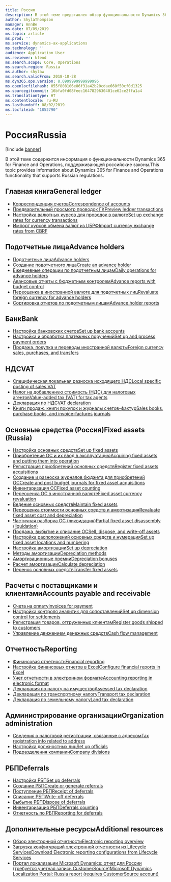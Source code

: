 ```yaml
---
title: Россия
description: В этой теме представлен обзор функциональности Dynamics 365 for Finance and Operations, относящейся к России.
author: ShylaThompson
manager: AnnBe
ms.date: 07/09/2019
ms.topic: article
ms.prod: ''
ms.service: dynamics-ax-applications
ms.technology: ''
audience: Application User
ms.reviewer: kfend
ms.search.scope: Core, Operations
ms.search.region: Russia
ms.author: shylaw
ms.search.validFrom: 2018-10-28
ms.dyn365.ops.version: 8.0999999999999996
ms.openlocfilehash: 055f808106e86f31a42b20cdae660f50cf0d1325
ms.sourcegitcommit: 16bfa0fd08feec1647829630401ce62ce2ffa1a4
ms.translationtype: HT
ms.contentlocale: ru-RU
ms.lasthandoff: 08/02/2019
ms.locfileid: "1852790"
---
```

# <a name="russia"></a><span data-ttu-id="3ca2c-103">Россия</span><span class="sxs-lookup"><span data-stu-id="3ca2c-103">Russia</span></span>

[!include [banner](../includes/banner.md)]

<span data-ttu-id="3ca2c-104">В этой теме содержится информация о функциональности Dynamics 365 for Finance and Operations, поддерживающей российские законы.</span><span class="sxs-lookup"><span data-stu-id="3ca2c-104">This topic provides information about Dynamics 365 for Finance and Operations functionality that supports Russian regulations.</span></span> 

## <a name="general-ledger"></a><span data-ttu-id="3ca2c-105">Главная книга</span><span class="sxs-lookup"><span data-stu-id="3ca2c-105">General ledger</span></span>

- [<span data-ttu-id="3ca2c-106">Корреспонденция счетов</span><span class="sxs-lookup"><span data-stu-id="3ca2c-106">Correspondence of accounts</span></span>](rus-correspondence-accounts.md)
- [<span data-ttu-id="3ca2c-107">Предварительный просмотр проводок ГК</span><span class="sxs-lookup"><span data-stu-id="3ca2c-107">Preview ledger transactions</span></span>](rus-ledger-transactions-preview.md)
- [<span data-ttu-id="3ca2c-108">Настройка валютных курсов для проводок в валюте</span><span class="sxs-lookup"><span data-stu-id="3ca2c-108">Set up exchange rates for currency transactions</span></span>](rus-exchange-difference.md)
- [<span data-ttu-id="3ca2c-109">Импорт курсов обмена валют из ЦБРФ</span><span class="sxs-lookup"><span data-stu-id="3ca2c-109">Import currency exchange rates from CBRF</span></span>](https://docs.microsoft.com/dynamics365/unified-operations/financials/general-ledger/import-currency-exchange-rates)

## <a name="advance-holders"></a><span data-ttu-id="3ca2c-110">Подотчетные лица</span><span class="sxs-lookup"><span data-stu-id="3ca2c-110">Advance holders</span></span>

- [<span data-ttu-id="3ca2c-111">Подотчетные лица</span><span class="sxs-lookup"><span data-stu-id="3ca2c-111">Advance holders</span></span>](rus-advance-holders.md)
- [<span data-ttu-id="3ca2c-112">Создание подотчетного лица</span><span class="sxs-lookup"><span data-stu-id="3ca2c-112">Create an advance holder</span></span>](emea-advance-holders.md#create-an-advance-holder)
- [<span data-ttu-id="3ca2c-113">Ежедневные операции по подотчетным лицам</span><span class="sxs-lookup"><span data-stu-id="3ca2c-113">Daily operations for advance holders</span></span>](rus-advance-holders-daily-operations.md)
- [<span data-ttu-id="3ca2c-114">Авансовые отчеты с бюджетным контролем</span><span class="sxs-lookup"><span data-stu-id="3ca2c-114">Advance reports with budget control</span></span>](rus-advance-holders-reports-dailyops.md)
- [<span data-ttu-id="3ca2c-115">Переоценка в иностранной валюте для подотчетных лиц</span><span class="sxs-lookup"><span data-stu-id="3ca2c-115">Revaluate foreign currency for advance holders</span></span>](rus-advance-adjustment-parameters.md)
- [<span data-ttu-id="3ca2c-116">Сортировка отчетов по подотчетным лицам</span><span class="sxs-lookup"><span data-stu-id="3ca2c-116">Advance holder reports</span></span>](rus-local-management-reports-primary-forms.md)

## <a name="bank"></a><span data-ttu-id="3ca2c-117">Банк</span><span class="sxs-lookup"><span data-stu-id="3ca2c-117">Bank</span></span>

- [<span data-ttu-id="3ca2c-118">Настройка банковских счетов</span><span class="sxs-lookup"><span data-stu-id="3ca2c-118">Set up bank accounts</span></span>](rus-local-settings-requisites-bank-module.md)
- [<span data-ttu-id="3ca2c-119">Настройка и обработка платежных поручений</span><span class="sxs-lookup"><span data-stu-id="3ca2c-119">Set up and process payment orders</span></span>](https://docs.microsoft.com/dynamics365/unified-operations/financials/localizations/rus-payment-order-settings-processing)
- [<span data-ttu-id="3ca2c-120">Продажа, покупка и переводы иностранной валюты</span><span class="sxs-lookup"><span data-stu-id="3ca2c-120">Foreign currency sales, purchases, and transfers</span></span>](https://docs.microsoft.com/dynamics365/unified-operations/financials/localizations/rus-currency-sale-purchase)

## <a name="vat"></a><span data-ttu-id="3ca2c-121">НДС</span><span class="sxs-lookup"><span data-stu-id="3ca2c-121">VAT</span></span>

- [<span data-ttu-id="3ca2c-122">Специфическая локальная разноска исходящего НДС</span><span class="sxs-lookup"><span data-stu-id="3ca2c-122">Local specific posting of sales VAT</span></span>](rus-local-specific-posting-sales-vat.md)
- [<span data-ttu-id="3ca2c-123">Налог на добавленную стоимость (НДС) для налоговых агентов</span><span class="sxs-lookup"><span data-stu-id="3ca2c-123">Value-added tax (VAT) for tax agents</span></span>](rus-tax-agent.md)
- [<span data-ttu-id="3ca2c-124">Декларация по НДС</span><span class="sxs-lookup"><span data-stu-id="3ca2c-124">VAT declaration</span></span>](https://docs.microsoft.com/dynamics365/unified-operations/financials/localizations/rus-VAT-declaration)
- [<span data-ttu-id="3ca2c-125">Книги продаж, книги покупок и журналы счетов-фактур</span><span class="sxs-lookup"><span data-stu-id="3ca2c-125">Sales books, purchase books, and invoice-factures journals</span></span>](rus-sales-books-purchase-books.md)

## <a name="fixed-assets-russia"></a><span data-ttu-id="3ca2c-126">Основные средства (Россия)</span><span class="sxs-lookup"><span data-stu-id="3ca2c-126">Fixed assets (Russia)</span></span>
- [<span data-ttu-id="3ca2c-127">Настройка основных средств</span><span class="sxs-lookup"><span data-stu-id="3ca2c-127">Set up fixed assets</span></span>](rus-set-up-fixed-assets.md)
- [<span data-ttu-id="3ca2c-128">Приобретение ОС и их ввод в эксплуатацию</span><span class="sxs-lookup"><span data-stu-id="3ca2c-128">Acquiring fixed assets and putting them into operation</span></span>](rus-fixed-asset-acquisition.md)
- [<span data-ttu-id="3ca2c-129">Регистрация приобретений основных средств</span><span class="sxs-lookup"><span data-stu-id="3ca2c-129">Register fixed assets acquisitions</span></span>](rus-register-acquisition.md)
- [<span data-ttu-id="3ca2c-130">Создание и разноска журналов бюджета для приобретений ОС</span><span class="sxs-lookup"><span data-stu-id="3ca2c-130">Create and post budget journals for fixed asset acquisitions</span></span>](rus-post-budget-fixed-asset-acquisition.md)
- [<span data-ttu-id="3ca2c-131">Инвентаризация ОС</span><span class="sxs-lookup"><span data-stu-id="3ca2c-131">Fixed asset counting</span></span>](rus-fixed-assets-counting.md)
- [<span data-ttu-id="3ca2c-132">Переоценка ОС в иностранной валюте</span><span class="sxs-lookup"><span data-stu-id="3ca2c-132">Fixed asset currency revaluation</span></span>](rus-fixed-asset-currency-revaluation.md)
- [<span data-ttu-id="3ca2c-133">Ведение основных средств</span><span class="sxs-lookup"><span data-stu-id="3ca2c-133">Maintain fixed assets</span></span>](rus-maintain-fixed-assets.md)
- [<span data-ttu-id="3ca2c-134">Переоценка стоимости основных средств и амортизация</span><span class="sxs-lookup"><span data-stu-id="3ca2c-134">Revaluate fixed asset cost and depreciation</span></span>](rus-fixed-assets-revaluation.md)
- [<span data-ttu-id="3ca2c-135">Частичная разборка ОС (ликвидация)</span><span class="sxs-lookup"><span data-stu-id="3ca2c-135">Partial fixed asset disassembly (liquidation)</span></span>](rus-fixed-assets-disassembly.md)
- [<span data-ttu-id="3ca2c-136">Продажа, выбытие и списание ОС</span><span class="sxs-lookup"><span data-stu-id="3ca2c-136">Sell, dispose, and write-off assets</span></span>](rus-sell-dispose-write-off-fixed-assets.md)
- [<span data-ttu-id="3ca2c-137">Настройка расположений основных средств и нумерация</span><span class="sxs-lookup"><span data-stu-id="3ca2c-137">Set up fixed asset locations and numbering</span></span>](rus-fixed-assets-locations-numbering.md)
- [<span data-ttu-id="3ca2c-138">Настройка амортизации</span><span class="sxs-lookup"><span data-stu-id="3ca2c-138">Set up depreciation</span></span>](rus-depreciation-setup.md)
- [<span data-ttu-id="3ca2c-139">Методы амортизации</span><span class="sxs-lookup"><span data-stu-id="3ca2c-139">Depreciation methods</span></span>](rus-depreciation-methods.md)
- [<span data-ttu-id="3ca2c-140">Амортизационные премии</span><span class="sxs-lookup"><span data-stu-id="3ca2c-140">Depreciation bonuses</span></span>](rus-bonus-depreciation.md)
- [<span data-ttu-id="3ca2c-141">Расчет амортизации</span><span class="sxs-lookup"><span data-stu-id="3ca2c-141">Calculate depreciation</span></span>](rus-depreciation-calculation.md)
- [<span data-ttu-id="3ca2c-142">Перенос основных средств</span><span class="sxs-lookup"><span data-stu-id="3ca2c-142">Transfer fixed assets</span></span>](rus-fixed-asset-transfer.md)

## <a name="accounts-payable-and-receivable"></a><span data-ttu-id="3ca2c-143">Расчеты с поставщиками и клиентами</span><span class="sxs-lookup"><span data-stu-id="3ca2c-143">Accounts payable and receivable</span></span>
- [<span data-ttu-id="3ca2c-144">Счета на оплату</span><span class="sxs-lookup"><span data-stu-id="3ca2c-144">Invoices for payment</span></span>](rus-invoice-payment.md)
- [<span data-ttu-id="3ca2c-145">Настройка контроля аналитик для сопоставлений</span><span class="sxs-lookup"><span data-stu-id="3ca2c-145">Set up dimension control for settlements</span></span>](rus-transactions-settlement-date.md)
- [<span data-ttu-id="3ca2c-146">Регистрация товаров, отгруженных клиентам</span><span class="sxs-lookup"><span data-stu-id="3ca2c-146">Register goods shipped to customers</span></span>](../../supply-chain/localizations/rus-goods-transit-postponed.md)
- [<span data-ttu-id="3ca2c-147">Управление движением денежных средств</span><span class="sxs-lookup"><span data-stu-id="3ca2c-147">Cash flow management</span></span>](rus-cash-flow.md)

## <a name="reporting"></a><span data-ttu-id="3ca2c-148">Отчетность</span><span class="sxs-lookup"><span data-stu-id="3ca2c-148">Reporting</span></span>

- [<span data-ttu-id="3ca2c-149">Финансовая отчетность</span><span class="sxs-lookup"><span data-stu-id="3ca2c-149">Financial reporting</span></span>](rus-financial-reports.md)
- [<span data-ttu-id="3ca2c-150">Настройка финансовых отчетов в Excel</span><span class="sxs-lookup"><span data-stu-id="3ca2c-150">Configure financial reports in Excel</span></span>](rus-excel-financial-report.md)
- [<span data-ttu-id="3ca2c-151">Учет отчетности в электронном формате</span><span class="sxs-lookup"><span data-stu-id="3ca2c-151">Accounting reporting in electronic format</span></span>](rus-accounting-reporting.md)
- [<span data-ttu-id="3ca2c-152">Декларация по налогу на имущество</span><span class="sxs-lookup"><span data-stu-id="3ca2c-152">Assessed tax declaration</span></span>](rus-assessed-tax-declaration.md)
- [<span data-ttu-id="3ca2c-153">Декларация по транспортному налогу</span><span class="sxs-lookup"><span data-stu-id="3ca2c-153">Transport tax declaration</span></span>](rus-transport-tax-declaration.md)
- [<span data-ttu-id="3ca2c-154">Декларация по земельному налогу</span><span class="sxs-lookup"><span data-stu-id="3ca2c-154">Land tax declaration</span></span>](rus-land-tax-declaration.md)

## <a name="organization-administration"></a><span data-ttu-id="3ca2c-155">Администрирование организации</span><span class="sxs-lookup"><span data-stu-id="3ca2c-155">Organization administration</span></span>

- [<span data-ttu-id="3ca2c-156">Сведения о налоговой регистрации, связанные с адресом</span><span class="sxs-lookup"><span data-stu-id="3ca2c-156">Tax registration info related to address</span></span>](emea-registration-ids.md)
- [<span data-ttu-id="3ca2c-157">Настройка должностных лиц</span><span class="sxs-lookup"><span data-stu-id="3ca2c-157">Set up officials</span></span>](rus-officials.md)
- [<span data-ttu-id="3ca2c-158">Подразделения компании</span><span class="sxs-lookup"><span data-stu-id="3ca2c-158">Company divisions</span></span>](rus-company-divisions.md)

## <a name="deferrals"></a><span data-ttu-id="3ca2c-159">РБП</span><span class="sxs-lookup"><span data-stu-id="3ca2c-159">Deferrals</span></span>

- [<span data-ttu-id="3ca2c-160">Настройка РБП</span><span class="sxs-lookup"><span data-stu-id="3ca2c-160">Set up deferrals</span></span>](rus-set-up-deferrals.md)
- [<span data-ttu-id="3ca2c-161">Создание РБП</span><span class="sxs-lookup"><span data-stu-id="3ca2c-161">Create or generate referrals</span></span>](rus-create-generate-deferrals.md)
- [<span data-ttu-id="3ca2c-162">Поступление РБП</span><span class="sxs-lookup"><span data-stu-id="3ca2c-162">Receipt of deferrals</span></span>](rus-deferral-transactions.md)
- [<span data-ttu-id="3ca2c-163">Списание РБП</span><span class="sxs-lookup"><span data-stu-id="3ca2c-163">Write-off deferrals</span></span>](rus-write-off-deferral.md)
- [<span data-ttu-id="3ca2c-164">Выбытие РБП</span><span class="sxs-lookup"><span data-stu-id="3ca2c-164">Dispose of deferrals</span></span>](rus-dispose-deferrals.md)
- [<span data-ttu-id="3ca2c-165">Инвентаризация РБП</span><span class="sxs-lookup"><span data-stu-id="3ca2c-165">Deferrals counting</span></span>](rus-counting-deferrals.md)
- [<span data-ttu-id="3ca2c-166">Отчетность по РБП</span><span class="sxs-lookup"><span data-stu-id="3ca2c-166">Reporting for deferrals</span></span>](rus-reporting-deferrals.md)

## <a name="additional-resources"></a><span data-ttu-id="3ca2c-167">Дополнительные ресурсы</span><span class="sxs-lookup"><span data-stu-id="3ca2c-167">Additional resources</span></span>

- [<span data-ttu-id="3ca2c-168">Обзор электронной отчетности</span><span class="sxs-lookup"><span data-stu-id="3ca2c-168">Electronic reporting overview</span></span>](../../dev-itpro/analytics/general-electronic-reporting.md)
- [<span data-ttu-id="3ca2c-169">Загрузка конфигураций электронной отчетности из Lifecycle Services</span><span class="sxs-lookup"><span data-stu-id="3ca2c-169">Download Electronic reporting configurations from Lifecycle Services</span></span>](../../dev-itpro/analytics/download-electronic-reporting-configuration-lcs.md)
- [<span data-ttu-id="3ca2c-170">Портал локализации Microsoft Dynamics: отчет для России (требуется учетная запись CustomerSource)</span><span class="sxs-lookup"><span data-stu-id="3ca2c-170">Microsoft Dynamics Localization Portal: Russia report (requires CustomerSource account)</span></span>](https://mbs.microsoft.com/files/customer/AX/Support/supportnews/RussianFederation.html)




